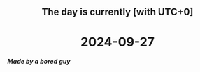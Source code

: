 <h2 align=center>The day is currently [with UTC+0]</h2>
<h1 align=center><!--TIME BEGIN-->2024-09-27<!--TIME END--></h1>
<h5>Made by a bored guy</h5>
